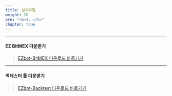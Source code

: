 ```yaml
---
title: 설치파일
weight: 20
pre: "<b>4. </b>"
chapter: true
---
```


---

#### EZ BitMEX 다운받기

>[EZbot-BitMEX 다운로드 바로가기](/4_install_file/1/)</br>

---

#### 백테스터 툴 다운받기

>[EZbot-Backtest 다운로드 바로가기](/4_install_file/tester_tool_file/)</br>

